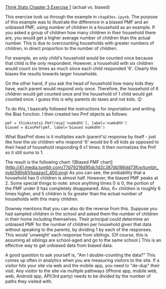 [Think Stats Chapter 3 Exercise 1](http://greenteapress.com/thinkstats2/html/thinkstats2004.html#toc31) (actual vs. biased)

This exercise took us through the example in `chap03ex.ipynb`. The purpose of this example was to illustrate the difference in a biased PMF and an unbiased PMF, using number of children in a household as an example. If you asked a group of children how many children in their household there are, you would get a higher average number of children than the actual number. This is due to overcounting households with greater numbers of children, in direct proportion to the number of children.

For example, an only child's household would be counted once because that child is the only respondent. However, a household with six children would count six times as much since each child responded '6'. Clearly this biases the results towards larger households.

On the other hand, if you ask the head of household how many kids they have, each parent would respond only once. Therefore, the household of 6 children would get counted once and the household of 1 child would get counted once. I guess this is why parents do taxes and not kids. :wink:

To do this, I basically followed the instructions for importation and writing the Bias function. I then created two Pmf objects as follows:

```
pmf = thinkstats2.Pmf(resp['numkdhh'], label='numkdhh')
biased = BiasPmf(pmf, label='biased numkdhh')
```
What BiasPmf does is it multiplies each (parent's) response by itself - just like how the six children who respond '6' would be 6 x6 kids as opposed to their head of household responding 6 x1 times. It then normalizes the Pmf so it still sums to 1.

The result is the following chart:
![Biased PMF chart]
(http://41.media.tumblr.com/77d79216d95dc1d2c387db186dd73fce/tumblr_nybt3j6hjA1rhoazgo1_400.png)
As you can see, the probability that a household has 0 children is almost half. However, the biased PMF peaks at 2. Some special things to note: since anything times 0 is 0, the portion of the PMF under 0 has completely disappeared. Also, 6+ children is roughly 6 times higher, and 5 children is 5x greater than the actual number of households with this many children.

Downey mentions that you can also do the reverse from this. Suppose you had sampled children in the school and asked them the number of children in their home including themselves. Their principal could determine an unbiased PMF for the number of children per household given that data without speaking to the parents, by dividing 1 by each of the responses. This would 'unweight' each response from siblings. (Of course, this is assuming all siblings are school-aged and go to the same school.) This is an effective way to get unbiased data from biased data.

A good question to ask yourself is, "Am I double-counting the data?" This comes up often in analytics when you are measuring visitors to the site. If a visitor hits your site via web and the mobile app, you need to "de-dup" their visit. Any visitor to the site via multiple pathways (iPhone app, mobile web, web, Android app, API/3rd party) needs to be divided by the number of paths they visited with.